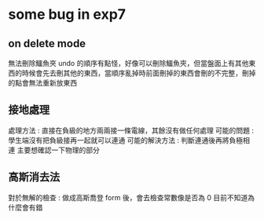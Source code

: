 # some bug in exp7

## on delete mode
無法刪除鱷魚夾
undo 的順序有點怪，好像可以刪除鱷魚夾，但當盤面上有其他東西的時候會先去刪其他的東西，當順序亂掉時前面刪掉的東西會刪的不完整，刪掉的點會無法重新放東西

## 接地處理
處理方法 : 直接在負級的地方兩兩接一條電線，其餘沒有做任何處理
可能的問題 : 學生端沒有把負級接再一起就可以連通
可能的解決方法 : 判斷連通後再將負極相連
主要想確認一下物理的部分

## 高斯消去法
對於無解的檢查 : 做成高斯喬登 form 後，會去檢查常數像是否為 0
目前不知道為什麼會有錯